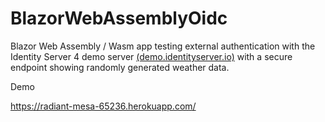 # BlazorWebAssemblyOidc

Blazor Web Assembly / Wasm app testing external authentication with the Identity Server 4 demo server <a href="https://demo.identityserver.io">(demo.identityserver.io)</a> with a secure endpoint showing randomly generated weather data.

Demo

https://radiant-mesa-65236.herokuapp.com/
